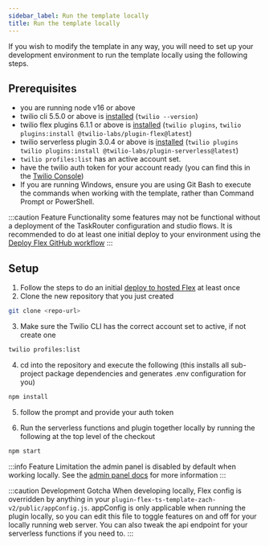 ```yaml
---
sidebar_label: Run the template locally
title: Run the template locally
---
```


If you wish to modify the template in any way, you will need to set up your development environment to run the template locally using the following steps.

## Prerequisites

- you are running node v16 or above
- twilio cli 5.5.0 or above is [installed](https://www.twilio.com/docs/twilio-cli/getting-started/install) (`twilio --version`)
- twilio flex plugins 6.1.1 or above is [installed](https://www.twilio.com/docs/flex/developer/plugins/cli/install#install-the-flex-plugins-cli) (`twilio plugins`, `twilio plugins:install @twilio-labs/plugin-flex@latest`)
- twilio serverless plugin 3.0.4 or above is [installed](https://www.twilio.com/docs/labs/serverless-toolkit/getting-started#install-the-twilio-serverless-toolkit) (`twilio plugins` `twilio plugins:install @twilio-labs/plugin-serverless@latest`)
- `twilio profiles:list` has an active account set.
- have the twilio auth token for your account ready (you can find this in the [Twilio Console](https://console.twilio.com/))
- If you are running Windows, ensure you are using Git Bash to execute the commands when working with the template, rather than Command Prompt or PowerShell.

:::caution Feature Functionality
 some features may not be functional without a deployment of the TaskRouter configuration and studio flows. It is recommended to do at least one initial deploy to your environment using the [Deploy Flex GitHub workflow](install-template)
:::

## Setup

1. Follow the steps to do an initial [deploy to hosted Flex](install-template) at least once
2. Clone the new repository that you just created
``` bash
git clone <repo-url>
```
3. Make sure the Twilio CLI has the correct account set to active, if not create one

```bash
twilio profiles:list
```
4. cd into the repository and execute the following (this installs all sub-project package dependencies and generates .env configuration for you)

```bash
npm install
```
5. follow the prompt and provide your auth token

6. Run the serverless functions and plugin together locally by running the following at the top level of the checkout

```bash
npm start
```

:::info Feature Limitation
the admin panel is disabled by default when working locally. See the [admin panel docs](/feature-library/admin-ui) for more information
:::

:::caution Development Gotcha
When developing locally, Flex config is overridden by anything in your `plugin-flex-ts-template-zach-v2/public/appConfig.js`. appConfig is only applicable when running the plugin locally, so you can edit this file to toggle features on and off for your locally running web server. You can also tweak the api endpoint for your serverless functions if you need to.
:::
